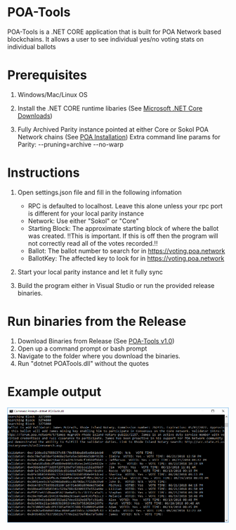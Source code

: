# POA-Tools

POA-Tools is a .NET CORE application that is built for POA Network based blockchains. It allows a user to see individual yes/no voting stats on individual ballots

# Prerequisites

1. Windows/Mac/Linux OS
2. Install the .NET CORE runtime libaries (See [Microsoft .NET Core Downloads](https://www.microsoft.com/net/download))

3. Fully Archived Parity instance pointed at either Core or Sokol POA Network chains
(See [POA Installation](https://github.com/poanetwork/wiki/wiki/POA-Installation))
Extra command line params for Parity: --pruning=archive --no-warp

# Instructions
1. Open settings.json file and fill in the following infomation
    - RPC is defaulted to localhost. Leave this alone unless your rpc port is different for your local parity instance
    - Network: Use either "Sokol" or "Core"
    - Starting Block: The approximate starting block of where the ballot was created. !!This is important. If this is off then the program will not correctly read all of the votes recorded.!!
    - Ballot: The ballot number to search for in https://voting.poa.network
    - BallotKey: The affected key to look for in https://voting.poa.network

2. Start your local parity instance and let it fully sync
3. Build the program either in Visual Studio or run the provided release binaries.

# Run binaries from the Release
1. Download Binaries from Release (See [POA-Tools v1.0](https://github.com/ajkagy/POA-Tools/releases/tag/1.0))
2. Open up a command prompt or bash prompt
3. Navigate to the folder where you download the binaries.
4. Run "dotnet POATools.dll" without the quotes

# Example output

![Example Output](https://raw.githubusercontent.com/ajkagy/POA-Tools/master/results_James_core.png)